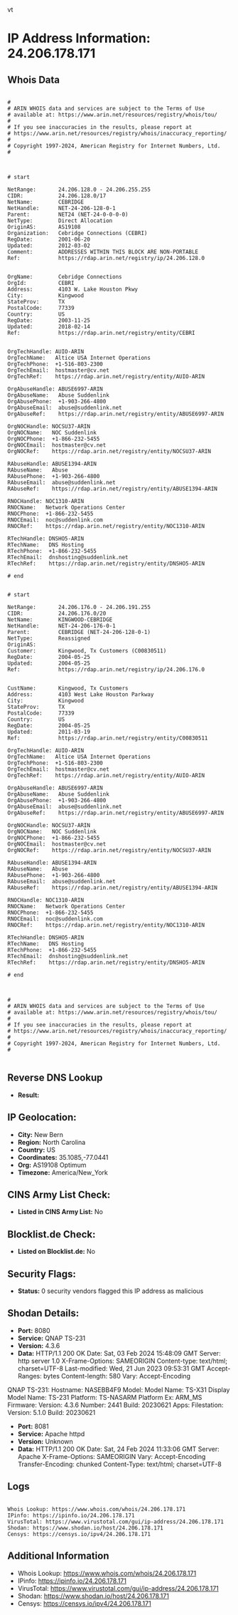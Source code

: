 vt
# IP Address Information: 24.206.178.171

## Whois Data
```

#
# ARIN WHOIS data and services are subject to the Terms of Use
# available at: https://www.arin.net/resources/registry/whois/tou/
#
# If you see inaccuracies in the results, please report at
# https://www.arin.net/resources/registry/whois/inaccuracy_reporting/
#
# Copyright 1997-2024, American Registry for Internet Numbers, Ltd.
#



# start

NetRange:       24.206.128.0 - 24.206.255.255
CIDR:           24.206.128.0/17
NetName:        CEBRIDGE
NetHandle:      NET-24-206-128-0-1
Parent:         NET24 (NET-24-0-0-0-0)
NetType:        Direct Allocation
OriginAS:       AS19108
Organization:   Cebridge Connections (CEBRI)
RegDate:        2001-06-20
Updated:        2012-03-02
Comment:        ADDRESSES WITHIN THIS BLOCK ARE NON-PORTABLE
Ref:            https://rdap.arin.net/registry/ip/24.206.128.0


OrgName:        Cebridge Connections
OrgId:          CEBRI
Address:        4103 W. Lake Houston Pkwy
City:           Kingwood
StateProv:      TX
PostalCode:     77339
Country:        US
RegDate:        2003-11-25
Updated:        2018-02-14
Ref:            https://rdap.arin.net/registry/entity/CEBRI


OrgTechHandle: AUIO-ARIN
OrgTechName:   Altice USA Internet Operations
OrgTechPhone:  +1-516-803-2300 
OrgTechEmail:  hostmaster@cv.net
OrgTechRef:    https://rdap.arin.net/registry/entity/AUIO-ARIN

OrgAbuseHandle: ABUSE6997-ARIN
OrgAbuseName:   Abuse Suddenlink
OrgAbusePhone:  +1-903-266-4800 
OrgAbuseEmail:  abuse@suddenlink.net
OrgAbuseRef:    https://rdap.arin.net/registry/entity/ABUSE6997-ARIN

OrgNOCHandle: NOCSU37-ARIN
OrgNOCName:   NOC Suddenlink
OrgNOCPhone:  +1-866-232-5455 
OrgNOCEmail:  hostmaster@cv.net
OrgNOCRef:    https://rdap.arin.net/registry/entity/NOCSU37-ARIN

RAbuseHandle: ABUSE1394-ARIN
RAbuseName:   Abuse
RAbusePhone:  +1-903-266-4800 
RAbuseEmail:  abuse@suddenlink.net
RAbuseRef:    https://rdap.arin.net/registry/entity/ABUSE1394-ARIN

RNOCHandle: NOC1310-ARIN
RNOCName:   Network Operations Center
RNOCPhone:  +1-866-232-5455 
RNOCEmail:  noc@suddenlink.com
RNOCRef:    https://rdap.arin.net/registry/entity/NOC1310-ARIN

RTechHandle: DNSHO5-ARIN
RTechName:   DNS Hosting
RTechPhone:  +1-866-232-5455 
RTechEmail:  dnshosting@suddenlink.net
RTechRef:    https://rdap.arin.net/registry/entity/DNSHO5-ARIN

# end


# start

NetRange:       24.206.176.0 - 24.206.191.255
CIDR:           24.206.176.0/20
NetName:        KINGWOOD-CEBRIDGE
NetHandle:      NET-24-206-176-0-1
Parent:         CEBRIDGE (NET-24-206-128-0-1)
NetType:        Reassigned
OriginAS:       
Customer:       Kingwood, Tx Customers (C00830511)
RegDate:        2004-05-25
Updated:        2004-05-25
Ref:            https://rdap.arin.net/registry/ip/24.206.176.0


CustName:       Kingwood, Tx Customers
Address:        4103 West Lake Houston Parkway
City:           Kingwood
StateProv:      TX
PostalCode:     77339
Country:        US
RegDate:        2004-05-25
Updated:        2011-03-19
Ref:            https://rdap.arin.net/registry/entity/C00830511

OrgTechHandle: AUIO-ARIN
OrgTechName:   Altice USA Internet Operations
OrgTechPhone:  +1-516-803-2300 
OrgTechEmail:  hostmaster@cv.net
OrgTechRef:    https://rdap.arin.net/registry/entity/AUIO-ARIN

OrgAbuseHandle: ABUSE6997-ARIN
OrgAbuseName:   Abuse Suddenlink
OrgAbusePhone:  +1-903-266-4800 
OrgAbuseEmail:  abuse@suddenlink.net
OrgAbuseRef:    https://rdap.arin.net/registry/entity/ABUSE6997-ARIN

OrgNOCHandle: NOCSU37-ARIN
OrgNOCName:   NOC Suddenlink
OrgNOCPhone:  +1-866-232-5455 
OrgNOCEmail:  hostmaster@cv.net
OrgNOCRef:    https://rdap.arin.net/registry/entity/NOCSU37-ARIN

RAbuseHandle: ABUSE1394-ARIN
RAbuseName:   Abuse
RAbusePhone:  +1-903-266-4800 
RAbuseEmail:  abuse@suddenlink.net
RAbuseRef:    https://rdap.arin.net/registry/entity/ABUSE1394-ARIN

RNOCHandle: NOC1310-ARIN
RNOCName:   Network Operations Center
RNOCPhone:  +1-866-232-5455 
RNOCEmail:  noc@suddenlink.com
RNOCRef:    https://rdap.arin.net/registry/entity/NOC1310-ARIN

RTechHandle: DNSHO5-ARIN
RTechName:   DNS Hosting
RTechPhone:  +1-866-232-5455 
RTechEmail:  dnshosting@suddenlink.net
RTechRef:    https://rdap.arin.net/registry/entity/DNSHO5-ARIN

# end



#
# ARIN WHOIS data and services are subject to the Terms of Use
# available at: https://www.arin.net/resources/registry/whois/tou/
#
# If you see inaccuracies in the results, please report at
# https://www.arin.net/resources/registry/whois/inaccuracy_reporting/
#
# Copyright 1997-2024, American Registry for Internet Numbers, Ltd.
#


```
## Reverse DNS Lookup
- **Result:** 

## IP Geolocation:
- **City:** New Bern
- **Region:** North Carolina
- **Country:** US
- **Coordinates:** 35.1085,-77.0441
- **Org:** AS19108 Optimum
- **Timezone:** America/New_York

## CINS Army List Check:
- **Listed in CINS Army List:** 
No

## Blocklist.de Check:
- **Listed on Blocklist.de:** 
No

## Security Flags:
- **Status:** 0 security vendors flagged this IP address as malicious

## Shodan Details:
- **Port:** 8080
- **Service:** QNAP TS-231
- **Version:** 4.3.6
- **Data:** HTTP/1.1 200 OK
Date: Sat, 03 Feb 2024 15:48:09 GMT
Server: http server 1.0
X-Frame-Options: SAMEORIGIN
Content-type: text/html; charset=UTF-8
Last-modified: Wed, 21 Jun 2023 09:53:31 GMT
Accept-Ranges: bytes
Content-length: 580
Vary: Accept-Encoding


QNAP TS-231:
  Hostname: NASEBB4F9
  Model:
    Model Name: TS-X31
    Display Model Name: TS-231
    Platform: TS-NASARM
    Platform Ex: ARM_MS
  Firmware:
    Version: 4.3.6
    Number: 2441
    Build: 20230621
  Apps:
    Filestation:
      Version: 5.1.0
      Build: 20230621


- **Port:** 8081
- **Service:** Apache httpd
- **Version:** Unknown
- **Data:** HTTP/1.1 200 OK
Date: Sat, 24 Feb 2024 11:33:06 GMT
Server: Apache
X-Frame-Options: SAMEORIGIN
Vary: Accept-Encoding
Transfer-Encoding: chunked
Content-Type: text/html; charset=UTF-8



## Logs
```

Whois Lookup: https://www.whois.com/whois/24.206.178.171
IPinfo: https://ipinfo.io/24.206.178.171
VirusTotal: https://www.virustotal.com/gui/ip-address/24.206.178.171
Shodan: https://www.shodan.io/host/24.206.178.171
Censys: https://censys.io/ipv4/24.206.178.171

```
## Additional Information
- Whois Lookup: https://www.whois.com/whois/24.206.178.171
- IPinfo: https://ipinfo.io/24.206.178.171
- VirusTotal: https://www.virustotal.com/gui/ip-address/24.206.178.171
- Shodan: https://www.shodan.io/host/24.206.178.171
- Censys: https://censys.io/ipv4/24.206.178.171

